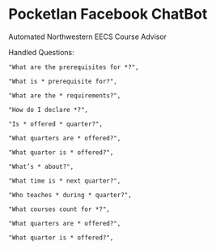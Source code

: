 # PocketIan Facebook ChatBot
Automated Northwestern EECS Course Advisor

Handled Questions:

    "What are the prerequisites for *?",
    
    "What is * prerequisite for?",
    
    "What are the * requirements?",
    
    "How do I declare *?",
    
    "Is * offered * quarter?",
    
    "What quarters are * offered?",
    
    "What quarter is * offered?",
    
    "What’s * about?",
    
    "What time is * next quarter?",
    
    "Who teaches * during * quarter?",
    
    "What courses count for *?",
    
    "What quarters are * offered?",
    
    "What quarter is * offered?",
    
